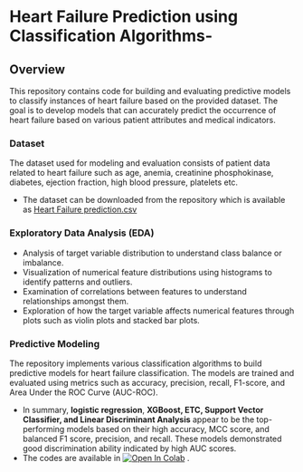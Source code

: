 # Heart Failure Prediction using Classification Algorithms-
## Overview
This repository contains code for building and evaluating predictive models to classify instances of heart failure based on the provided dataset. The goal is to develop models that can accurately predict the occurrence of heart failure based on various patient attributes and medical indicators.
### Dataset
The dataset used for modeling and evaluation consists of patient data related to heart failure such as age, anemia, creatinine phosphokinase, diabetes, ejection fraction, high blood pressure, platelets etc. 
* The dataset can be downloaded from the repository which is available as [Heart Failure prediction.csv](https://github.com/Karthika298/Heart-failure_Prediction-/blob/main/heart_failure_clinical_records_dataset%20(1).csv)
### Exploratory Data Analysis (EDA)
 * Analysis of target variable distribution to understand class balance or imbalance.
* Visualization of numerical feature distributions using histograms to identify patterns and outliers.
* Examination of correlations between features to understand relationships amongst them.
* Exploration of how the target variable affects numerical features through plots such as violin plots and stacked bar plots.
 ### Predictive Modeling
The repository implements various classification algorithms to build predictive models for heart failure classification. The models are trained and evaluated using metrics such as accuracy, precision, recall, F1-score, and Area Under the ROC Curve (AUC-ROC).
* In summary, **logistic regression**, **XGBoost, ETC, Support Vector Classifier, and Linear Discriminant Analysis** appear to be the top-performing models based on their high accuracy, MCC score, and balanced F1 score, precision, and recall. These models demonstrated good discrimination ability indicated by high AUC scores.
* The codes are available in [![Open In Colab](https://colab.research.google.com/assets/colab-badge.svg)](https://colab.research.google.com/drive/1bh4VT6jPqHleG_gztcIAiFmYpk8l0mpB#scrollTo=c2m_TRVmaUc3) .



